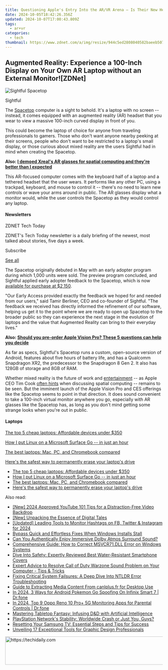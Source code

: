 ```yaml
---
title: Questioning Apple's Entry Into the AR/VR Arena – Is Their New Headset Up to Par? | GadgetGuru Insights
date: 2024-10-05T18:42:26.356Z
updated: 2024-10-07T17:00:43.809Z
tags:
  - ar+vr
categories:
  - tech
thumbnail: https://www.zdnet.com/a/img/resize/944c5ed2808040582baeeb507a6762409cc78fa1/2022/10/11/de33aa1c-8f6e-4d6a-b0d9-b3d782bc4d52/meta-quest-pro-whiteboard.jpg?width=278&height=156&fit=crop&auto=webp
---
```


## Augmented Reality: Experience a 100-Inch Display on Your Own AR Laptop without an External Monitor![ZDNet]

![Sightful Spacetop](https://www.zdnet.com/a/img/resize/7ff64b211bccdae9e023f61cf988dce7f8e58804/2024/01/18/92490641-9e15-4cbc-b3d4-66c68141e43c/spacetop.jpg?auto=webp&width=1280)

Sightful

The [Spacetop](https://sightful.com/) computer is a sight to behold. It's a laptop with no screen -- instead, it comes equipped with an augmented reality (AR) headset that you wear to view a massive 100-inch curved display in front of you. 

This could become the laptop of choice for anyone from traveling professionals to gamers. Those who don't want anyone nearby peeking at their screens, people who don't want to be restricted to a laptop's small display, or those curious about mixed reality are the users Sightful had in mind when creating the Spacetop. 

**Also: [I demoed Xreal's AR glasses for spatial computing and they're better than I expected](https://www.zdnet.com/article/i-demoed-xreals-ar-glasses-for-spatial-computing-and-theyre-better-than-i-expected/)**

This AR-focused computer comes with the keyboard half of a laptop and a tethered headset that the user wears. It performs like any other PC, using a trackpad, keyboard, and mouse to control it -- there's no need to learn new controls or wave your arms around in public. The AR glasses display what a monitor would, while the user controls the Spacetop as they would control any laptop.

#### Newsletters

ZDNET Tech Today

ZDNET's Tech Today newsletter is a daily briefing of the newest, most talked about stories, five days a week.

 Subscribe

[See all](https://www.zdnet.com/newsletters/)

The Spacetop originally debuted in May with an early adopter program during which 1,000 units were sold. The preview program concluded, and Sightful applied early adopter feedback to the Spacetop, which is now [available for purchase at $2,150](https://sightful.com/).

"Our Early Access provided exactly the feedback we hoped for and needed from our users," said Tamir Berliner, CEO and co-founder of Sightful. "The feedback we received has directly informed the refinement of our software, helping us get it to the point where we are ready to open up Spacetop to the broader public so they can experience the next stage in the evolution of laptops and the value that Augmented Reality can bring to their everyday lives."

**Also: [Should you pre-order Apple Vision Pro? These 5 questions can help you decide](https://www.zdnet.com/article/apple-vision-pro-should-you-pre-order/)**

As far as specs, Sightful's Spacetop runs a custom, open-source version of Android, features about five hours of battery life, and has a Qualcomm Snapdragon XR2, the predecessor to the Snapdragon 8 Gen 2\. It also has 128GB of storage and 8GB of RAM. 

Whether mixed reality is the future of work and [entertainment](https://www.zdnet.com/article/apple-is-now-marketing-vision-pro-as-the-ultimate-entertainment-device/) \-- as Apple CEO Tim Cook [often hints](https://www.zdnet.com/article/apple-vision-pro-in-stores-february-2-pre-orders-start-january-19/) when discussing spatial computing -- remains to be seen. But the imminent launch of the Apple Vision Pro and CES offerings like the Spacetop seems to point in that direction. It does sound convenient to take a 100-inch virtual monitor anywhere you go, especially with AR glasses like the Spacetop has, as long as you don't mind getting some strange looks when you're out in public. 

#### Laptops

[The top 5 cheap laptops: Affordable devices under $350](https://www.zdnet.com/article/best-cheap-laptop/ "The top 5 cheap laptops: Affordable devices under $350")

[How I put Linux on a Microsoft Surface Go -- in just an hour](https://www.zdnet.com/article/how-i-put-linux-on-a-microsoft-surface-go-in-just-an-hour/ "How I put Linux on a Microsoft Surface Go -- in just an hour")

[The best laptops: Mac, PC, and Chromebook compared](https://www.zdnet.com/article/best-laptop/ "The best laptops: Mac, PC, and Chromebook compared")

[Here's the safest way to permanently erase your laptop's drive](https://www.zdnet.com/article/wiping-a-windows-laptop-heres-the-safest-free-way-to-erase-your-personal-data/ "Here's the safest way to permanently erase your laptop's drive")

* [The top 5 cheap laptops: Affordable devices under $350](https://www.zdnet.com/article/best-cheap-laptop/ "The top 5 cheap laptops: Affordable devices under $350")
* [How I put Linux on a Microsoft Surface Go -- in just an hour](https://www.zdnet.com/article/how-i-put-linux-on-a-microsoft-surface-go-in-just-an-hour/ "How I put Linux on a Microsoft Surface Go -- in just an hour")
* [The best laptops: Mac, PC, and Chromebook compared](https://www.zdnet.com/article/best-laptop/ "The best laptops: Mac, PC, and Chromebook compared")
* [Here's the safest way to permanently erase your laptop's drive](https://www.zdnet.com/article/wiping-a-windows-laptop-heres-the-safest-free-way-to-erase-your-personal-data/ "Here's the safest way to permanently erase your laptop's drive")

<ins class="adsbygoogle"
     style="display:block"
     data-ad-format="autorelaxed"
     data-ad-client="ca-pub-7571918770474297"
     data-ad-slot="1223367746"></ins>

<ins class="adsbygoogle"
     style="display:block"
     data-ad-client="ca-pub-7571918770474297"
     data-ad-slot="8358498916"
     data-ad-format="auto"
     data-full-width-responsive="true"></ins>

<span class="atpl-alsoreadstyle">Also read:</span>
<div><ul>
<li><a href="https://youtube-docs.techidaily.com/024-approved-youtube-101-tips-for-a-distraction-free-video-backdrop/"><u>[New] 2024 Approved YouTube 101 Tips for a Distraction-Free Video Backdrop</u></a></li>
<li><a href="https://some-skills.techidaily.com/new-unpacking-the-essence-of-digital-tales/"><u>[New] Unpacking the Essence of Digital Tales</u></a></li>
<li><a href="https://instagram-video-files.techidaily.com/updated-leading-tools-to-monitor-hashtags-on-fb-twitter-and-instagram-for-2024/"><u>[Updated] Leading Tools to Monitor Hashtags on FB, Twitter & Instagram for 2024</u></a></li>
<li><a href="https://win-howtos.techidaily.com/bypass-quick-and-effortless-fixes-when-windows-installs-stall/"><u>Bypass Quick and Effortless Fixes When Windows Installs Stall</u></a></li>
<li><a href="https://techno-recovery.techidaily.com/can-you-authentically-enjoy-immersive-dolby-atmos-surround-sound/"><u>Can You Authentically Enjoy Immersive Dolby Atmos Surround Sound?</u></a></li>
<li><a href="https://techno-recovery.techidaily.com/comprehensive-guide-how-to-correct-msvcr71dll-error-on-windows-systems/"><u>Comprehensive Guide: How to Correct MSVCR71.DLL Error on Windows Systems</u></a></li>
<li><a href="https://techno-recovery.techidaily.com/dive-into-safety-expertly-reviewed-best-water-resistant-smartphone-covers/"><u>Dive Into Safety: Expertly Reviewed Best Water-Resistant Smartphone Covers</u></a></li>
<li><a href="https://sound-issues.techidaily.com/expert-advice-to-resolve-call-of-duty-warzone-sound-problem-on-your-computer-tips-and-tricks/"><u>Expert Advice to Resolve Call of Duty Warzone Sound Problem on Your Computer - Tips & Tricks</u></a></li>
<li><a href="https://techno-recovery.techidaily.com/fixing-critical-system-failsures-a-deep-dive-into-ntldr-error-troubleshooting/"><u>Fixing Critical System Failsures: A Deep Dive Into NTLDR Error Troubleshooting</u></a></li>
<li><a href="https://win-advanced.techidaily.com/guide-to-extracting-media-content-from-canlplusfr-for-desktop-use/"><u>Guide to Extracting Media Content From canlplus.fr for Desktop Use</u></a></li>
<li><a href="https://android-pokemon-go.techidaily.com/in-2024-3-ways-for-android-pokemon-go-spoofing-on-infinix-smart-7-drfone-by-drfone-virtual-android/"><u>In 2024, 3 Ways for Android Pokemon Go Spoofing On Infinix Smart 7 | Dr.fone</u></a></li>
<li><a href="https://android-location-track.techidaily.com/in-2024-top-9-oppo-reno-10-proplus-5g-monitoring-apps-for-parental-controls-drfone-by-drfone-virtual-android/"><u>In 2024, Top 9 Oppo Reno 10 Pro+ 5G Monitoring Apps for Parental Controls | Dr.fone</u></a></li>
<li><a href="https://tech-haven.techidaily.com/mastering-tabletop-fantasy-infusing-dandd-with-artificial-intelligence/"><u>Mastering Tabletop Fantasy: Infusing D&D with Artificial Intelligence</u></a></li>
<li><a href="https://techno-recovery.techidaily.com/playstation-networks-stability-worldwide-crash-or-just-you-guys/"><u>PlayStation Network's Stability: Worldwide Crash or Just You, Guys?</u></a></li>
<li><a href="https://techno-recovery.techidaily.com/resetting-your-samsung-tv-essential-steps-and-tips-for-success/"><u>Resetting Your Samsung TV: Essential Steps and Tips for Success</u></a></li>
<li><a href="https://techno-recovery.techidaily.com/unveiling-17-exceptional-tools-for-graphic-design-professionals/"><u>Unveiling 17 Exceptional Tools for Graphic Design Professionals</u></a></li>
</ul></div>

<!-- affiliate ads begin -->
<a href="https://malaysia-healthcare-travel-council.pxf.io/c/5597632/1557747/17382" target="_top" id="1557747">
  <img src="//a.impactradius-go.com/display-ad/17382-1557747" border="0" alt="https://techidaily.com" width="728" height="90"/>
</a>
<img height="0" width="0" src="https://malaysia-healthcare-travel-council.pxf.io/i/5597632/1557747/17382" style="position:absolute;visibility:hidden;" border="0" />
<!-- affiliate ads end -->


